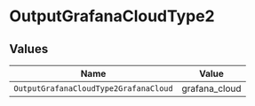 # OutputGrafanaCloudType2


## Values

| Name                                  | Value                                 |
| ------------------------------------- | ------------------------------------- |
| `OutputGrafanaCloudType2GrafanaCloud` | grafana_cloud                         |